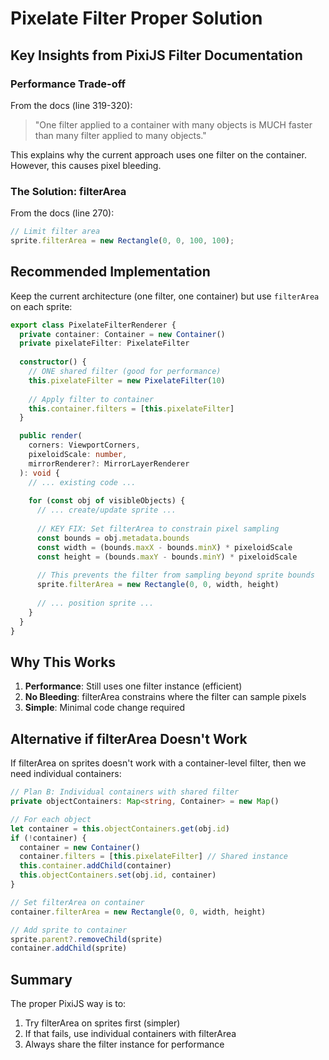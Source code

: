 # Pixelate Filter Proper Solution

## Key Insights from PixiJS Filter Documentation

### Performance Trade-off
From the docs (line 319-320):
> "One filter applied to a container with many objects is MUCH faster than many filter applied to many objects."

This explains why the current approach uses one filter on the container. However, this causes pixel bleeding.

### The Solution: filterArea
From the docs (line 270):
```typescript
// Limit filter area
sprite.filterArea = new Rectangle(0, 0, 100, 100);
```

## Recommended Implementation

Keep the current architecture (one filter, one container) but use `filterArea` on each sprite:

```typescript
export class PixelateFilterRenderer {
  private container: Container = new Container()
  private pixelateFilter: PixelateFilter
  
  constructor() {
    // ONE shared filter (good for performance)
    this.pixelateFilter = new PixelateFilter(10)
    
    // Apply filter to container
    this.container.filters = [this.pixelateFilter]
  }

  public render(
    corners: ViewportCorners,
    pixeloidScale: number,
    mirrorRenderer?: MirrorLayerRenderer
  ): void {
    // ... existing code ...
    
    for (const obj of visibleObjects) {
      // ... create/update sprite ...
      
      // KEY FIX: Set filterArea to constrain pixel sampling
      const bounds = obj.metadata.bounds
      const width = (bounds.maxX - bounds.minX) * pixeloidScale
      const height = (bounds.maxY - bounds.minY) * pixeloidScale
      
      // This prevents the filter from sampling beyond sprite bounds
      sprite.filterArea = new Rectangle(0, 0, width, height)
      
      // ... position sprite ...
    }
  }
}
```

## Why This Works
1. **Performance**: Still uses one filter instance (efficient)
2. **No Bleeding**: filterArea constrains where the filter can sample pixels
3. **Simple**: Minimal code change required

## Alternative if filterArea Doesn't Work

If filterArea on sprites doesn't work with a container-level filter, then we need individual containers:

```typescript
// Plan B: Individual containers with shared filter
private objectContainers: Map<string, Container> = new Map()

// For each object
let container = this.objectContainers.get(obj.id)
if (!container) {
  container = new Container()
  container.filters = [this.pixelateFilter] // Shared instance
  this.container.addChild(container)
  this.objectContainers.set(obj.id, container)
}

// Set filterArea on container
container.filterArea = new Rectangle(0, 0, width, height)

// Add sprite to container
sprite.parent?.removeChild(sprite)
container.addChild(sprite)
```

## Summary
The proper PixiJS way is to:
1. Try filterArea on sprites first (simpler)
2. If that fails, use individual containers with filterArea
3. Always share the filter instance for performance